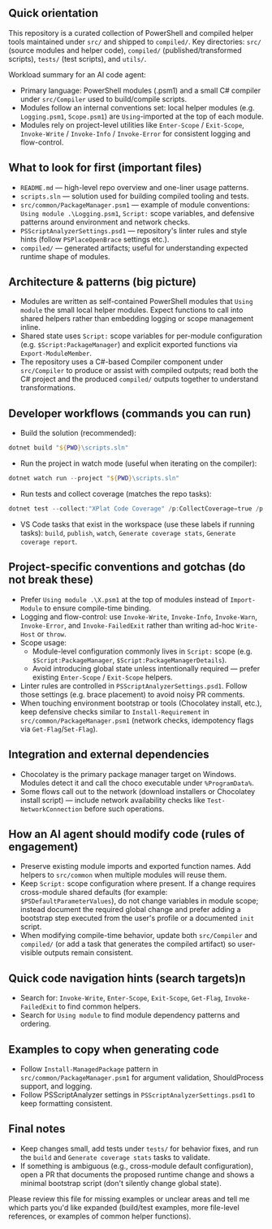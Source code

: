## Quick orientation

This repository is a curated collection of PowerShell and compiled helper tools maintained under `src/` and shipped to `compiled/`.
Key directories: `src/` (source modules and helper code), `compiled/` (published/transformed scripts), `tests/` (test scripts), and `utils/`.

Workload summary for an AI code agent:
- Primary language: PowerShell modules (.psm1) and a small C# compiler under `src/Compiler` used to build/compile scripts.
- Modules follow an internal conventions set: local helper modules (e.g. `Logging.psm1`, `Scope.psm1`) are `Using`-imported at the top of each module.
- Modules rely on project-level utilities like `Enter-Scope` / `Exit-Scope`, `Invoke-Write` / `Invoke-Info` / `Invoke-Error` for consistent logging and flow-control.

## What to look for first (important files)
- `README.md` — high-level repo overview and one-liner usage patterns.
- `scripts.sln` — solution used for building compiled tooling and tests.
- `src/common/PackageManager.psm1` — example of module conventions: `Using module .\Logging.psm1`, `Script:` scope variables, and defensive patterns around environment and network checks.
- `PSScriptAnalyzerSettings.psd1` — repository's linter rules and style hints (follow `PSPlaceOpenBrace` settings etc.).
- `compiled/` — generated artifacts; useful for understanding expected runtime shape of modules.

## Architecture & patterns (big picture)
- Modules are written as self-contained PowerShell modules that `Using module` the small local helper modules. Expect functions to call into shared helpers rather than embedding logging or scope management inline.
- Shared state uses `Script:` scope variables for per-module configuration (e.g. `$Script:PackageManager`) and explicit exported functions via `Export-ModuleMember`.
- The repository uses a C#-based Compiler component under `src/Compiler` to produce or assist with compiled outputs; read both the C# project and the produced `compiled/` outputs together to understand transformations.

## Developer workflows (commands you can run)
- Build the solution (recommended):

```powershell
dotnet build "${PWD}\scripts.sln"
```

- Run the project in watch mode (useful when iterating on the compiler):

```powershell
dotnet watch run --project "${PWD}\scripts.sln"
```

- Run tests and collect coverage (matches the repo tasks):

```powershell
dotnet test --collect:"XPlat Code Coverage" /p:CollectCoverage=true /p:CoverletOutput=Coverage/ /p:CoverletOutputFormat=lcov
```

- VS Code tasks that exist in the workspace (use these labels if running tasks): `build`, `publish`, `watch`, `Generate coverage stats`, `Generate coverage report`.

## Project-specific conventions and gotchas (do not break these)
- Prefer `Using module .\X.psm1` at the top of modules instead of `Import-Module` to ensure compile-time binding.
- Logging and flow-control: use `Invoke-Write`, `Invoke-Info`, `Invoke-Warn`, `Invoke-Error`, and `Invoke-FailedExit` rather than writing ad-hoc `Write-Host` or `throw`.
- Scope usage:
  - Module-level configuration commonly lives in `Script:` scope (e.g. `$Script:PackageManager`, `$Script:PackageManagerDetails`).
  - Avoid introducing global state unless intentionally required — prefer existing `Enter-Scope` / `Exit-Scope` helpers.
- Linter rules are controlled in `PSScriptAnalyzerSettings.psd1`. Follow those settings (e.g. brace placement) to avoid noisy PR comments.
- When touching environment bootstrap or tools (Chocolatey install, etc.), keep defensive checks similar to `Install-Requirement` in `src/common/PackageManager.psm1` (network checks, idempotency flags via `Get-Flag`/`Set-Flag`).

## Integration and external dependencies
- Chocolatey is the primary package manager target on Windows. Modules detect it and call the choco executable under `%ProgramData%`.
- Some flows call out to the network (download installers or Chocolatey install script) — include network availability checks like `Test-NetworkConnection` before such operations.

## How an AI agent should modify code (rules of engagement)
- Preserve existing module imports and exported function names. Add helpers to `src/common` when multiple modules will reuse them.
- Keep `Script:` scope configuration where present. If a change requires cross-module shared defaults (for example: `$PSDefaultParameterValues`), do not change variables in module scope; instead document the required global change and prefer adding a bootstrap step executed from the user's profile or a documented `init` script.
- When modifying compile-time behavior, update both `src/Compiler` and `compiled/` (or add a task that generates the compiled artifact) so user-visible outputs remain consistent.

## Quick code navigation hints (search targets)n
- Search for: `Invoke-Write`, `Enter-Scope`, `Exit-Scope`, `Get-Flag`, `Invoke-FailedExit` to find common helpers.
- Search for `Using module` to find module dependency patterns and ordering.

## Examples to copy when generating code
- Follow `Install-ManagedPackage` pattern in `src/common/PackageManager.psm1` for argument validation, ShouldProcess support, and logging.
- Follow PSScriptAnalyzer settings in `PSScriptAnalyzerSettings.psd1` to keep formatting consistent.

## Final notes
- Keep changes small, add tests under `tests/` for behavior fixes, and run the `build` and `Generate coverage stats` tasks to validate.
- If something is ambiguous (e.g., cross-module default configuration), open a PR that documents the proposed runtime change and shows a minimal bootstrap script (don't silently change global state).

Please review this file for missing examples or unclear areas and tell me which parts you'd like expanded (build/test examples, more file-level references, or examples of common helper functions).
